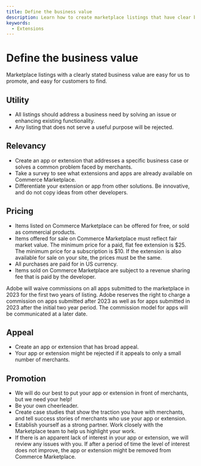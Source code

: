 ```yaml
---
title: Define the business value
description: Learn how to create marketplace listings that have clear business value.
keywords:
  - Extensions
---
```


# Define the business value

Marketplace listings with a clearly stated business value are easy for us to promote, and easy for customers to find.

## Utility

-  All listings should address a business need by solving an issue or enhancing existing functionality.
-  Any listing that does not serve a useful purpose will be rejected.

## Relevancy

-  Create an app or extension that addresses a specific business case or solves a common problem faced by merchants.
-  Take a survey to see what extensions and apps are already available on Commerce Marketplace.
-  Differentiate your extension or app from other solutions. Be innovative, and do not copy ideas from other developers.

## Pricing

-  Items listed on Commerce Marketplace can be offered for free, or sold as commercial products.
-  Items offered for sale on Commerce Marketplace must reflect fair market value. The minimum price for a paid, flat fee extension is $25. The minimum price for a subscription is $10. If the extension is also available for sale on your site, the prices must be the same.
-  All purchases are paid for in US currency.
-  Items sold on Commerce Marketplace are subject to a revenue sharing fee that is paid by the developer.

<InlineAlert variant="info" slots="text"/>

Adobe will waive commissions on all apps submitted to the marketplace in 2023 for the first two years of listing. Adobe reserves the right to charge a commission on apps submitted after 2023 as well as for apps submitted in 2023 after the initial two year period. The commission model for apps will be communicated at a later date.

## Appeal

-  Create an app or extension that has broad appeal.
-  Your app or extension might be rejected if it appeals to only a small number of merchants.

## Promotion

-  We will do our best to put your app or extension in front of merchants, but we need your help!
-  Be your own cheerleader.
-  Create case studies that show the traction you have with merchants, and tell success stories of merchants who use your app or extension.
-  Establish yourself as a strong partner. Work closely with the Marketplace team to help us highlight your work.
-  If there is an apparent lack of interest in your app or extension, we will review any issues with you. If after a period of time the level of interest does not improve, the app or extension might be removed from Commerce Marketplace.
